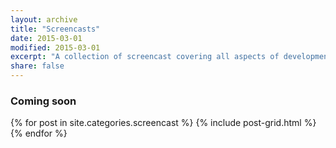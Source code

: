 ```yaml
---
layout: archive
title: "Screencasts"
date: 2015-03-01
modified: 2015-03-01
excerpt: "A collection of screencast covering all aspects of development"
share: false
---
```


 <h3>Coming soon</h3>

<div class="tiles">
{% for post in site.categories.screencast %}
  {% include post-grid.html %}
{% endfor %}
</div><!-- /.tiles -->
